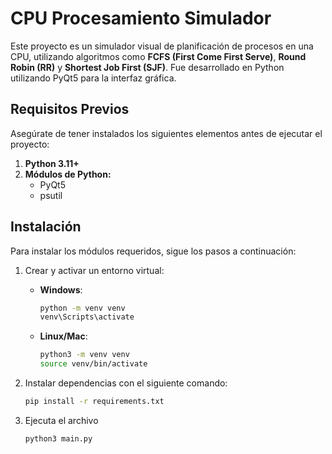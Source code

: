 # CPU Procesamiento Simulador

Este proyecto es un simulador visual de planificación de procesos en una CPU, utilizando algoritmos como **FCFS (First Come First Serve)**, **Round Robin (RR)** y **Shortest Job First (SJF)**. Fue desarrollado en Python utilizando PyQt5 para la interfaz gráfica.

## Requisitos Previos

Asegúrate de tener instalados los siguientes elementos antes de ejecutar el proyecto:

1. **Python 3.11+**
2. **Módulos de Python:**
   - PyQt5
   - psutil

## Instalación

Para instalar los módulos requeridos, sigue los pasos a continuación:

1. Crear y activar un entorno virtual:

   - **Windows**:
     ```bash
     python -m venv venv
     venv\Scripts\activate
     ```

   - **Linux/Mac**:
     ```bash
     python3 -m venv venv
     source venv/bin/activate
     ```

2. Instalar dependencias con el siguiente comando:

   ```bash
   pip install -r requirements.txt
   ```
3. Ejecuta el archivo
   ```bash
   python3 main.py
   ```